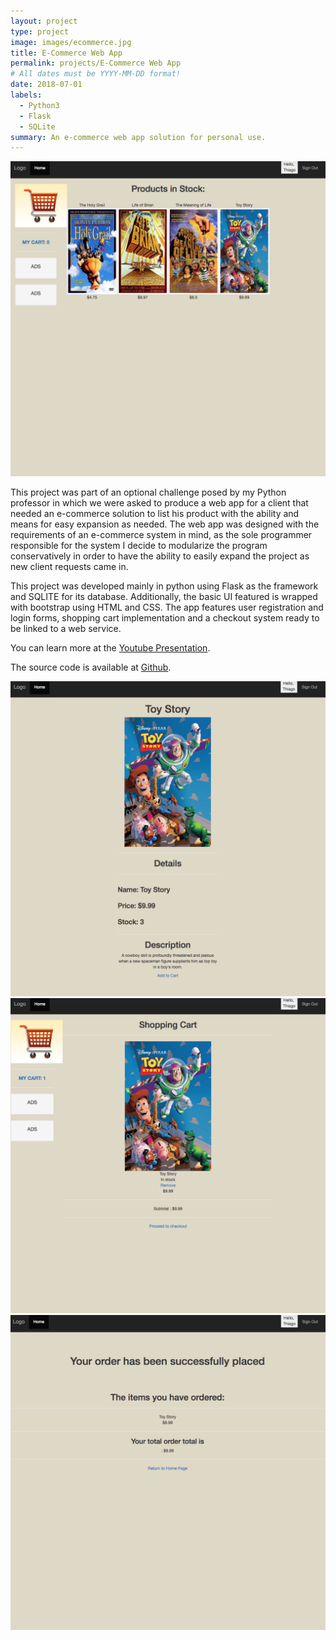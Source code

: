 ```yaml
---
layout: project
type: project
image: images/ecommerce.jpg
title: E-Commerce Web App
permalink: projects/E-Commerce Web App
# All dates must be YYYY-MM-DD format!
date: 2018-07-01
labels:
  - Python3
  - Flask
  - SQLite
summary: An e-commerce web app solution for personal use.
---
```


<div class="ui large rounded images">
  <img class="ui image" src="../images/store1.png">
</div>

This project was part of an optional challenge posed by my Python professor in which we were asked to produce a web app for a client that needed an e-commerce solution to list his product with the ability and means for easy expansion as needed. The web app was designed with the requirements of an e-commerce system in mind, as the sole programmer responsible for the system I decide to modularize the program conservatively in order to have the ability to easily expand the project as new client requests came in. 


This project was developed mainly in python using Flask as the framework and SQLITE for its database. Additionally, the basic UI featured is wrapped with bootstrap using HTML and CSS. The app features user registration and login forms, shopping cart implementation and a checkout system ready to be linked to a web service.


You can learn more at the [Youtube Presentation](https://www.youtube.com/watch?v=IiX1-jgtu4s&t=162s).


The source code is available at [Github](https://github.com/ThiagoM728/e-commerceWebApp).

<div class="ui large rounded images">
  <img class="ui image" src="../images/store2.png">
  <img class="ui image" src="../images/store3.png">
  <img class="ui image" src="../images/store4.png">
</div>



